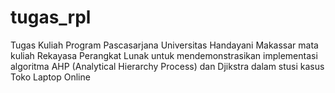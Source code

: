 # tugas_rpl
Tugas Kuliah Program Pascasarjana Universitas Handayani Makassar mata kuliah Rekayasa Perangkat Lunak untuk mendemonstrasikan implementasi algoritma AHP (Analytical Hierarchy Process) dan Djikstra dalam stusi kasus Toko Laptop Online
